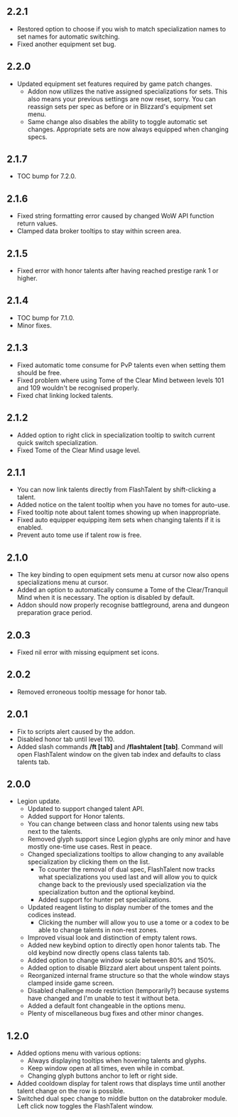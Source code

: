 ## 2.2.1
* Restored option to choose if you wish to match specialization names to set names for automatic switching.
* Fixed another equipment set bug.

## 2.2.0
* Updated equipment set features required by game patch changes.
  * Addon now utilizes the native assigned specializations for sets. This also means your previous settings are now reset, sorry. You can reassign sets per spec as before or in Blizzard's equipment set menu.
  * Same change also disables the ability to toggle automatic set changes. Appropriate sets are now always equipped when changing specs.

## 2.1.7
* TOC bump for 7.2.0.

## 2.1.6
* Fixed string formatting error caused by changed WoW API function return values.
* Clamped data broker tooltips to stay within screen area.

## 2.1.5
* Fixed error with honor talents after having reached prestige rank 1 or higher.

## 2.1.4
* TOC bump for 7.1.0.
* Minor fixes.

## 2.1.3
* Fixed automatic tome consume for PvP talents even when setting them should be free.
* Fixed problem where using Tome of the Clear Mind between levels 101 and 109 wouldn't be recognised properly.
* Fixed chat linking locked talents.

## 2.1.2
* Added option to right click in specialization tooltip to switch current quick switch specialization.
* Fixed Tome of the Clear Mind usage level.

## 2.1.1
* You can now link talents directly from FlashTalent by shift-clicking a talent.
* Added notice on the talent tooltip when you have no tomes for auto-use.
* Fixed tooltip note about talent tomes showing up when inappropriate.
* Fixed auto equipper equipping item sets when changing talents if it is enabled.
* Prevent auto tome use if talent row is free.

## 2.1.0
* The key binding to open equipment sets menu at cursor now also opens specializations menu at cursor.
* Added an option to automatically consume a Tome of the Clear/Tranquil Mind when it is necessary. The option is disabled by default.
* Addon should now properly recognise battleground, arena and dungeon preparation grace period.

## 2.0.3
* Fixed nil error with missing equipment set icons.

## 2.0.2
* Removed erroneous tooltip message for honor tab.

## 2.0.1
* Fix to scripts alert caused by the addon.
* Disabled honor tab until level 110.
* Added slash commands **/ft [tab]** and **/flashtalent [tab]**. Command will open FlashTalent window on the given tab index and defaults to class talents tab.

## 2.0.0
* Legion update.
  * Updated to support changed talent API.
  * Added support for Honor talents.
  * You can change between class and honor talents using new tabs next to the talents.
  * Removed glyph support since Legion glyphs are only minor and have mostly one-time use cases. Rest in peace.
  * Changed specializations tooltips to allow changing to any available specialization by clicking them on the list.
    * To counter the removal of dual spec, FlashTalent now tracks what specializations you used last and will allow you to quick change back to the previously used specialization via the specialization button and the optional keybind.
    * Added support for hunter pet specializations.
  * Updated reagent listing to display number of the tomes and the codices instead.
    * Clicking the number will allow you to use a tome or a codex to be able to change talents in non-rest zones.
  * Improved visual look and distinction of empty talent rows.
  * Added new keybind option to directly open honor talents tab. The old keybind now directly opens class talents tab.
  * Added option to change window scale between 80% and 150%.
  * Added option to disable Blizzard alert about unspent talent points.
  * Reorganized internal frame structure so that the whole window stays clamped inside game screen.
  * Disabled challenge mode restriction (temporarily?) because systems have changed and I'm unable to test it without beta.
  * Added a default font changeable in the options menu.
  * Plenty of miscellaneous bug fixes and other minor changes.

## 1.2.0
* Added options menu with various options:
  * Always displaying tooltips when hovering talents and glyphs.
  * Keep window open at all times, even while in combat.
  * Changing glyph buttons anchor to left or right side.
* Added cooldown display for talent rows that displays time until another talent change on the row is possible.
* Switched dual spec change to middle button on the databroker module. Left click now toggles the FlashTalent window.
